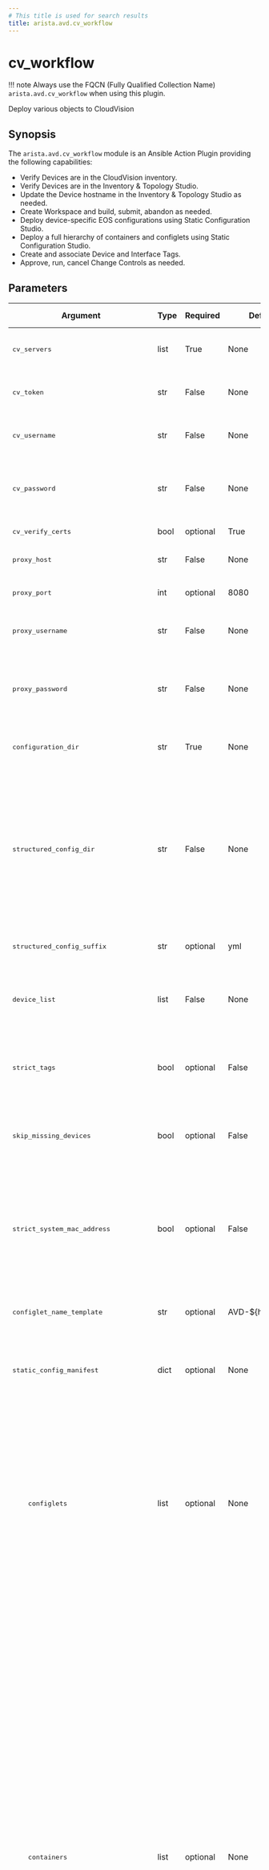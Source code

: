 ```yaml
---
# This title is used for search results
title: arista.avd.cv_workflow
---
```

<!--
  ~ Copyright (c) 2023-2025 Arista Networks, Inc.
  ~ Use of this source code is governed by the Apache License 2.0
  ~ that can be found in the LICENSE file.
  -->

# cv_workflow

!!! note
    Always use the FQCN (Fully Qualified Collection Name) `arista.avd.cv_workflow` when using this plugin.

Deploy various objects to CloudVision

## Synopsis

The `arista.avd.cv_workflow` module is an Ansible Action Plugin providing the following capabilities:

- Verify Devices are in the CloudVision inventory.
- Verify Devices are in the Inventory &amp; Topology Studio.
- Update the Device hostname in the Inventory &amp; Topology Studio as needed.
- Create Workspace and build, submit, abandon as needed.
- Deploy device-specific EOS configurations using Static Configuration Studio.
- Deploy a full hierarchy of containers and configlets using Static Configuration Studio.
- Create and associate Device and Interface Tags.
- Approve, run, cancel Change Controls as needed.

## Parameters

| Argument | Type | Required | Default | Value Restrictions | Description |
| -------- | ---- | -------- | ------- | ------------------ | ----------- |
| <samp>cv_servers</samp> | list | True | None |  | List of hostnames or IP addresses for CloudVision instance to deploy to. |
| <samp>cv_token</samp> | str | False | None |  | Service account token. It is strongly recommended to use Vault for this. |
| <samp>cv_username</samp> | str | False | None |  | Username to use if `cv_token` is missing. Not supported for CVaaS. |
| <samp>cv_password</samp> | str | False | None |  | Password to use if `cv_token` is missing. Not supported for CVaaS. It is strongly recommended to use Vault for this. |
| <samp>cv_verify_certs</samp> | bool | optional | True |  | Verifies CloudVison server certificates. |
| <samp>proxy_host</samp> | str | False | None |  | FQDN/IP of the HTTP CONNECT proxy server. |
| <samp>proxy_port</samp> | int | optional | 8080 |  | TCP port of the HTTP CONNECT proxy server. |
| <samp>proxy_username</samp> | str | False | None |  | Authentication username for the HTTP CONNECT proxy server. |
| <samp>proxy_password</samp> | str | False | None |  | Authentication password for the HTTP CONNECT proxy server. It is strongly recommended to use Vault for this. |
| <samp>configuration_dir</samp> | str | True | None |  | Path to directory containing .cfg files with EOS configurations. |
| <samp>structured_config_dir</samp> | str | False | None |  | Path to directory containing files with AVD structured configurations.<br>If found, the `serial_number` or `system_mac_address` will be used to identify the Device on CloudVision.<br>Any tags found in the structured configuration metadata will be applied to the Device and/or Interfaces. |
| <samp>structured_config_suffix</samp> | str | optional | yml |  | File suffix for AVD structured configuration files. |
| <samp>device_list</samp> | list | False | None |  | List of devices to deploy. The names are used to find AVD structured configuration and EOS configuration files. |
| <samp>strict_tags</samp> | bool | optional | False |  | If `true` other tags associated with the devices will get removed. Otherwise other tags will be left as-is. |
| <samp>skip_missing_devices</samp> | bool | optional | False |  | If `true` anything that can be deployed will get deployed. Otherwise the Workspace will be abandoned on any issue. |
| <samp>strict_system_mac_address</samp> | bool | optional | False |  | If `true`, raise an exception if the input data contains devices with a duplicated system_mac_address but unique serial_number values.<br>Otherwise, just issue a warning. |
| <samp>configlet_name_template</samp> | str | optional | AVD-${hostname} |  | Python String Template to use for creating the configlet name for each device configuration. |
| <samp>static_config_manifest</samp> | dict | optional | None |  | Deploy a manifest of containers and configlets to CloudVision using the Static Configuration Studio. |
| <samp>&nbsp;&nbsp;&nbsp;&nbsp;configlets</samp> | list | optional | None |  | A list of dictionaries defining configlets to be pushed to the Configlet Library.<br><br>Each dictionary in the list must follow this data model:<br>- **name** (`str`, required): Unique name for the configlet.<br>- **file** (`str`, required): Filesystem path to the text file containing the configlet body. Relative to the current working directory. |
| <samp>&nbsp;&nbsp;&nbsp;&nbsp;containers</samp> | list | optional | None |  | A list of dictionaries defining the root containers in the hierarchy.<br><br>Each dictionary in the list must follow this data model:<br>- **name** (`str`, required): Name for the container. Sibling containers must have unique names.<br>- **tag_query** (`str`, required): A query string used to match devices based on their assigned tags.<br>- **description** (`str`, optional): An optional description for the container.<br>- **match_policy** (`str`, optional, default: &#34;match_all&#34;): The match policy to determine how devices with a matching tag inherit<br>    a child container configlets. Valid choices are `match_all` or `match_first`.<br>- **configlets** (`list` of `str`, optional): A list of configlet names to apply to this container. Must be defined in the `configlets` section.<br>- **sub_containers** (`list` of `dict`, optional): A nested list of container dictionaries that follow this same data model,<br>    allowing for a full hierarchy. |
| <samp>workspace</samp> | dict | optional | None |  | CloudVision Workspace to create or use for the deployment. |
| <samp>&nbsp;&nbsp;&nbsp;&nbsp;name</samp> | str | optional | None |  | Optional name to use for the created Workspace. By default the name will be `AVD &lt;timestamp&gt;`. |
| <samp>&nbsp;&nbsp;&nbsp;&nbsp;description</samp> | str | optional | None |  | Optional description to use for the created Workspace. |
| <samp>&nbsp;&nbsp;&nbsp;&nbsp;id</samp> | str | optional | None |  | Optional ID to use for the created Workspace. If there is already a workspace with the same ID, it must be in the &#39;pending&#39; state. |
| <samp>&nbsp;&nbsp;&nbsp;&nbsp;requested_state</samp> | str | optional | built | Valid values:<br>- <code>pending</code><br>- <code>built</code><br>- <code>submitted</code><br>- <code>abandoned</code><br>- <code>deleted</code> | The requested state for the Workspace.<br><br>- `pending`: Leave the Workspace in pending state.<br>- `built`: Build the Workspace but do not submit.<br>- `submitted` (default): Build and submit the Workspace.<br>- `abandoned`: Build and then abandon the Workspace.<br>    Used for dry-run where no changes will be committed to CloudVision.<br>- `deleted`: Build, abort and then delete the Workspace.<br>    Used for dry-run where no changes will be committed to CloudVision and the temporary Workspace will be removed to avoid &#34;clutter&#34;. |
| <samp>&nbsp;&nbsp;&nbsp;&nbsp;force</samp> | bool | optional | False |  | Force submit the workspace even if some devices are not actively streaming to CloudVision. |
| <samp>change_control</samp> | dict | optional | None |  | CloudVision Change Control to create for the deployment. |
| <samp>&nbsp;&nbsp;&nbsp;&nbsp;name</samp> | str | optional | None |  | Optional name to use for the created Change Control. By default the name generated by CloudVision will be kept. |
| <samp>&nbsp;&nbsp;&nbsp;&nbsp;description</samp> | str | optional | None |  | Optional description to use for the created Change Control. |
| <samp>&nbsp;&nbsp;&nbsp;&nbsp;requested_state</samp> | str | optional | pending approval | Valid values:<br>- <code>pending approval</code><br>- <code>approved</code><br>- <code>running</code><br>- <code>completed</code> | The requested state for the Change Control.<br><br>- `pending approval` (default): Leave the Change Control in &#34;pending approval&#34; state.<br>- `approved`: Approve the Change Control but do not start.<br>- `running`: Approve and start the Change Control. Do not wait for the Change Control to be completed or failed.<br>- `completed`: Approve and start the Change Control. Wait for the Change Control to be completed. |
| <samp>timeouts</samp> | dict | optional | None |  | Timeouts for long running operations. May need to be adjusted for large inventories. |
| <samp>&nbsp;&nbsp;&nbsp;&nbsp;workspace_build_timeout</samp> | float | optional | 300.0 |  | Time to wait for Workspace build before failing. |
| <samp>&nbsp;&nbsp;&nbsp;&nbsp;change_control_creation_timeout</samp> | float | optional | 300.0 |  | Time to wait for Change Control creation before failing. |
| <samp>return_details</samp> | bool | optional | False |  | If `true` all details will be returned to Ansible and can be registered.<br>For large inventories this can affect performance, so it is disabled by default. |

## Notes

- When interacting with CVaaS the regional URL where the tenant is deployed should be used, e.g:
  `cv_servers: [ www.cv-prod-euwest-2.arista.io ]`
  To see the full list of regional URLs, please visit the
  [cv_deploy](../../../ansible_collections/arista/avd/roles/cv_deploy/README.md#overview)
  role documentation.
- To generate service accounts check
  [cv_deploy](../../../ansible_collections/arista/avd/roles/cv_deploy/README.md#steps-to-create-service-accounts-on-cloudvision)
  role documentation or the CloudVision Help Center.

## Examples

```yaml
---
- name: Configuration deployment with CVP
  hosts: FABRIC
  connection: local
  gather_facts: false
  tasks:
    - name: Provision CVP with AVD configuration
      run_once: true
      delegate_to: localhost
      arista.avd.cv_workflow:
        cv_servers: [ "www.arista.io" ]
        cv_token: "<insert vaulted service account token here>"
        # cv_verify_certs: true
        # proxy_host: "proxy.local.domain"
        # proxy_port: "8080"
        # proxy_username: "avd_user"
        # proxy_password: "avd_password"
        configuration_dir: "{{ inventory_dir }}/intended/configs"
        structured_config_dir: "{{ inventory_dir }}/intended/structured_configs"
        # structured_config_suffix: "yml"
        device_list: "{{ ansible_play_hosts }}"
        # strict_tags: false
        # skip_missing_devices: false
        # strict_system_mac_address: false
        # configlet_name_template: "AVD-${hostname}"
        # static_config_manifest:
        #   configlets:
        #     - name: "GLOBAL_NTP_SERVERS"
        #       file: "configlets/global_ntp.txt"
        #     - name: "CORP_BANNER"
        #       file: "configlets/corp_banner.txt"
        #   containers:
        #     - name: "Global"
        #       tag_query: "device:*"
        #       match_policy: "match_all"
        #       configlets:
        #         - name: "GLOBAL_NTP_SERVERS"
        #       sub_containers:
        #         - name: "Data Centers"
        #           tag_query: "topology_network_type:datacenter"
        #           configlets:
        #             - name: "CORP_BANNER"
        workspace:
        #   name:
        #   description:
        #   id: <uuid or similar>
          requested_state: submitted
          force: true
        change_control:
        #   name:
        #   description:
          requested_state: "approved"
        # timeouts:
        #   workspace_build_timeout: 300.0
        #   change_control_creation_timeout: 300.0
        # return_details: false
```

## Authors

- Arista Ansible Team (@aristanetworks)
